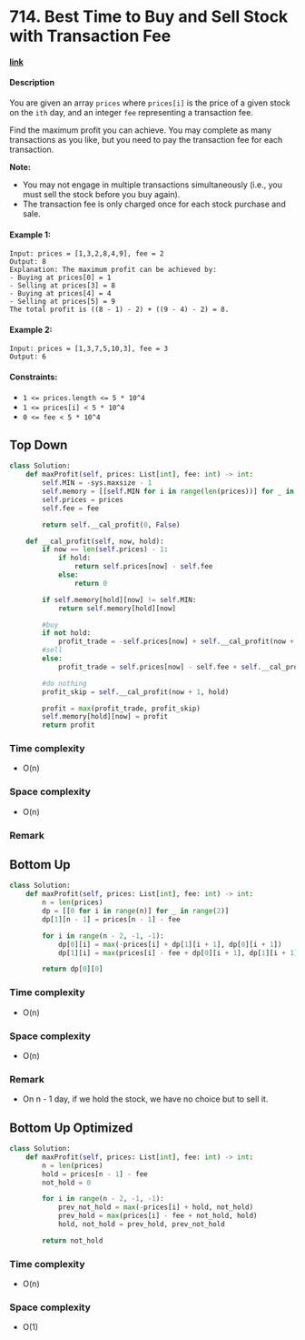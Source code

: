# 714. Best Time to Buy and Sell Stock with Transaction Fee

#### [link](https://leetcode.com/problems/best-time-to-buy-and-sell-stock-with-transaction-fee/)

#### Description
You are given an array `prices` where `prices[i]` is the price of a given stock on the `ith` day, and an integer `fee` representing a transaction fee.

Find the maximum profit you can achieve. You may complete as many transactions as you like, but you need to pay the transaction fee for each transaction.

**Note:**

* You may not engage in multiple transactions simultaneously (i.e., you must sell the stock before you buy again).
* The transaction fee is only charged once for each stock purchase and sale.

#### Example 1:
```
Input: prices = [1,3,2,8,4,9], fee = 2
Output: 8
Explanation: The maximum profit can be achieved by:
- Buying at prices[0] = 1
- Selling at prices[3] = 8
- Buying at prices[4] = 4
- Selling at prices[5] = 9
The total profit is ((8 - 1) - 2) + ((9 - 4) - 2) = 8.
```
#### Example 2:
```
Input: prices = [1,3,7,5,10,3], fee = 3
Output: 6
```

#### Constraints:
* `1 <= prices.length <= 5 * 10^4`
* `1 <= prices[i] < 5 * 10^4`
* `0 <= fee < 5 * 10^4`

## Top Down
```python
class Solution:
    def maxProfit(self, prices: List[int], fee: int) -> int:
        self.MIN = -sys.maxsize - 1
        self.memory = [[self.MIN for i in range(len(prices))] for _ in range(2)]
        self.prices = prices
        self.fee = fee

        return self.__cal_profit(0, False)

    def __cal_profit(self, now, hold):
        if now == len(self.prices) - 1:
            if hold:
                return self.prices[now] - self.fee
            else:
                return 0

        if self.memory[hold][now] != self.MIN:
            return self.memory[hold][now]

        #buy
        if not hold:
            profit_trade = -self.prices[now] + self.__cal_profit(now + 1, True)
        #sell
        else:
            profit_trade = self.prices[now] - self.fee + self.__cal_profit(now + 1, False)

        #do nothing
        profit_skip = self.__cal_profit(now + 1, hold)

        profit = max(profit_trade, profit_skip)
        self.memory[hold][now] = profit
        return profit
```
### Time complexity
* O(n)
### Space complexity
* O(n)
### Remark

## Bottom Up
```python
class Solution:
    def maxProfit(self, prices: List[int], fee: int) -> int:
        n = len(prices)
        dp = [[0 for i in range(n)] for _ in range(2)]
        dp[1][n - 1] = prices[n - 1] - fee

        for i in range(n - 2, -1, -1):
            dp[0][i] = max(-prices[i] + dp[1][i + 1], dp[0][i + 1])
            dp[1][i] = max(prices[i] - fee + dp[0][i + 1], dp[1][i + 1])

        return dp[0][0]
```
### Time complexity
* O(n)
### Space complexity
* O(n)
### Remark
* On n - 1 day, if we hold the stock, we have no choice but to sell it.

## Bottom Up Optimized
```python
class Solution:
    def maxProfit(self, prices: List[int], fee: int) -> int:
        n = len(prices)
        hold = prices[n - 1] - fee
        not_hold = 0

        for i in range(n - 2, -1, -1):
            prev_not_hold = max(-prices[i] + hold, not_hold)
            prev_hold = max(prices[i] - fee + not_hold, hold)
            hold, not_hold = prev_hold, prev_not_hold

        return not_hold
```
### Time complexity
* O(n)
### Space complexity
* O(1)